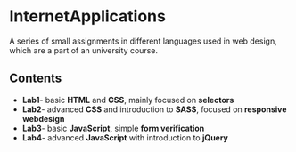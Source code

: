 # InternetApplications
A series of small assignments in different languages used in web design, which are a part of an university course.
## Contents
* **Lab1**- basic **HTML** and **CSS**, mainly focused on **selectors**
* **Lab2**- advanced **CSS** and introduction to **SASS**, focused on **responsive webdesign** 
* **Lab3**- basic **JavaScript**, simple **form verification**
* **Lab4**- advanced **JavaScript** with introduction to **jQuery**
